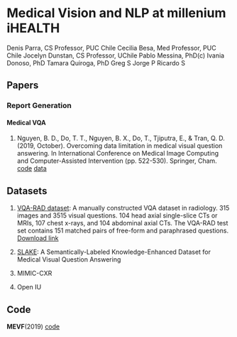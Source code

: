 # Medical Vision and NLP at millenium iHEALTH
Denis Parra, CS Professor, PUC Chile
Cecilia Besa, Med Professor, PUC Chile
Jocelyn Dunstan, CS Professor, UChile
Pablo Messina, PhD(c)
Ivania Donoso, PhD
Tamara Quiroga, PhD
Greg S
Jorge P
Ricardo S


## Papers

### Report Generation

#### Medical VQA
1. Nguyen, B. D., Do, T. T., Nguyen, B. X., Do, T., Tjiputra, E., & Tran, Q. D. (2019, October). Overcoming data limitation in medical visual question answering. In International Conference on Medical Image Computing and Computer-Assisted Intervention (pp. 522-530). Springer, Cham.
[code](https://github.com/aioz-ai/MICCAI19-MedVQA) [data](https://www.nature.com/articles/sdata2018251#data-citations)


## Datasets
1. [VQA-RAD dataset](https://www.nature.com/articles/sdata2018251): A manually constructed VQA dataset in radiology. 315 images and 3515 visual questions. 104 head axial single-slice CTs or MRIs, 107 chest x-rays, and 104 abdominal axial CTs. The VQA-RAD test set contains 151 matched pairs of free-form and paraphrased questions. [Download link](https://osf.io/89kps/)

2. [SLAKE](https://www.med-vqa.com/slake/): A Semantically-Labeled Knowledge-Enhanced Dataset for Medical Visual Question Answering

3. MIMIC-CXR

4. Open IU



## Code
**MEVF**(2019)  [code](https://github.com/aioz-ai/MICCAI19-MedVQA)
